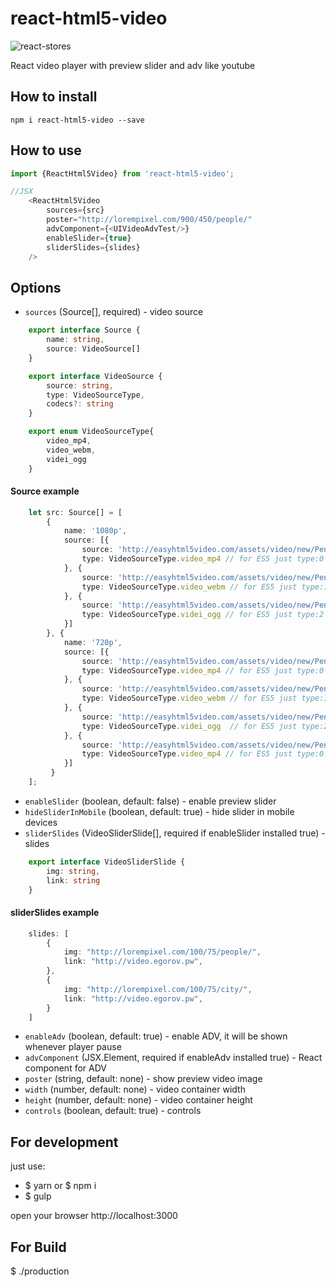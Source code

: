 # react-html5-video

![react-stores](https://github.com/egorovsa/React-html5-video/blob/master/screenshot.png?raw=true)

React video player with preview slider and adv like youtube

## How to install
```
npm i react-html5-video --save
```

## How to use

```typescript
import {ReactHtml5Video} from 'react-html5-video';

//JSX
    <ReactHtml5Video
        sources={src}
        poster="http://lorempixel.com/900/450/people/"
        advComponent={<UIVideoAdvTest/>}
        enableSlider={true}
        sliderSlides={slides}
    />
```


## Options
+ `sources` (Source[], required) - video source

```typescript
    export interface Source {
    	name: string,
    	source: VideoSource[]
    }

    export interface VideoSource {
        source: string,
        type: VideoSourceType,
        codecs?: string
    }

    export enum VideoSourceType{
    	video_mp4,
    	video_webm,
    	videi_ogg
    }
```

#### Source example

```typescript
    let src: Source[] = [
        {
            name: '1080p',
            source: [{
                source: 'http://easyhtml5video.com/assets/video/new/Penguins_of_Madagascar.mp4',
                type: VideoSourceType.video_mp4 // for ES5 just type:0
            }, {
                source: 'http://easyhtml5video.com/assets/video/new/Penguins_of_Madagascar.webm',
                type: VideoSourceType.video_webm // for ES5 just type:1
            }, {
                source: 'http://easyhtml5video.com/assets/video/new/Penguins_of_Madagascar.ogv',
                type: VideoSourceType.videi_ogg // for ES5 just type:2
            }]
        }, {
            name: '720p',
            source: [{
                source: 'http://easyhtml5video.com/assets/video/new/Penguins_of_Madagascar.mp4',
                type: VideoSourceType.video_mp4 // for ES5 just type:0
            }, {
                source: 'http://easyhtml5video.com/assets/video/new/Penguins_of_Madagascar.webm',
                type: VideoSourceType.video_webm // for ES5 just type:1
            }, {
                source: 'http://easyhtml5video.com/assets/video/new/Penguins_of_Madagascar.ogv',
                type: VideoSourceType.videi_ogg  // for ES5 just type:2
            }, {
                source: 'http://easyhtml5video.com/assets/video/new/Penguins_of_Madagascar.m4v',
                type: VideoSourceType.video_mp4 // for ES5 just type:0
            }]
         }
    ];
```


+ `enableSlider` (boolean, default: false) - enable preview slider
+ `hideSliderInMobile` (boolean, default: true) - hide slider in mobile devices
+ `sliderSlides` (VideoSliderSlide[], required if enableSlider installed true) - slides

```typescript
    export interface VideoSliderSlide {
    	img: string,
    	link: string
    }
```

#### sliderSlides example

```typescript
    slides: [
        {
            img: "http://lorempixel.com/100/75/people/",
            link: "http://video.egorov.pw",
        },
        {
            img: "http://lorempixel.com/100/75/city/",
            link: "http://video.egorov.pw",
        }
    ]
```

+ `enableAdv` (boolean, default: true) - enable ADV, it will be shown whenever player pause
+ `advComponent` (JSX.Element, required if enableAdv installed true) - React component for ADV
+ `poster` (string, default: none) - show preview video image
+ `width` (number, default: none) - video container width
+ `height` (number, default: none) - video container height
+ `controls` (boolean, default: true) - controls


## For development
just use:

+ $ yarn or $ npm i
+ $ gulp

open your browser http://localhost:3000

## For Build

$ ./production